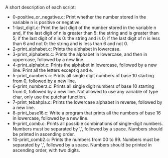 A short description of each script:
+ 0-positive_or_negative.c: Print whether the number stored in the variable n is positive or negative.
+ 1-last_digit.c: Print the last digit of the number stored in the variable n and, if the last digit of n is greater than 5: the string and is greater than 5; if the last digit of n is 0: the string and is 0; if the last digit of n is less than 6 and not 0: the string and is less than 6 and not 0.
+ 2-print_alphabet.c: Prints the alphabet in lowercase.
+ 3-print_alphabets.c: Prints the alphabet in lowercase, and then in uppercase, followed by a new line.
+ 4-print_alphabt.c: Prints the alphabet in lowercase, followed by a new line. Print all the letters except q and e.
+ 5-print_numbers.c: Prints all single digit numbers of base 10 starting from 0, followed by a new line.
+ 6-print_numberz.c: Prints all single digit numbers of base 10 starting from 0, followed by a new line. Not allowed to use any variable of type char, only use the putchar function.
+ 7-print_tebahpla.c: Prints the lowercase alphabet in reverse, followed by a new line.
+ 8-print_base16.c: Write a program that prints all the numbers of base 16 in lowercase, followed by a new line. 
+ 9-print_comb.c: Prints all possible combinations of single-digit numbers. Numbers must be separated by ',', followed by a space. Numbers should be printed in ascending order.
+ 10-print_comb2.c: Prints the numbers from 00 to 99. Numbers must be separated by ',', followed by a space. Numbers should be printed in ascending order, with two digits.
